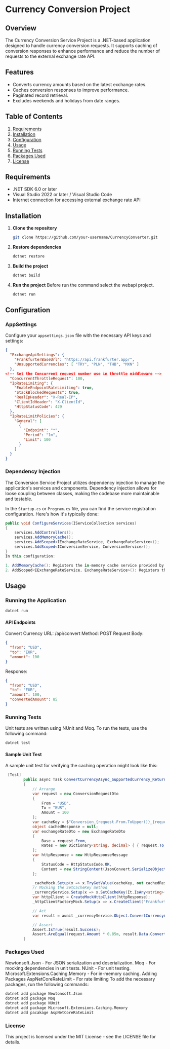 # Currency Conversion Project

## Overview

The Currency Conversion Service Project is a .NET-based application designed to handle currency conversion requests. It supports caching of conversion responses to enhance performance and reduce the number of requests to the external exchange rate API.

## Features

- Converts currency amounts based on the latest exchange rates.
- Caches conversion responses to improve performance.
- Paginated record retrieval.
- Excludes weekends and holidays from date ranges.

## Table of Contents

1. [Requirements](#requirements)
2. [Installation](#installation)
3. [Configuration](#configuration)
4. [Usage](#usage)
5. [Running Tests](#running-tests)
6. [Packages Used](#packages-used)
7. [License](#license)

## Requirements

- .NET SDK 6.0 or later
- Visual Studio 2022 or later / Visual Studio Code
- Internet connection for accessing external exchange rate API

## Installation

1. **Clone the repository**

    ```sh
    git clone https://github.com/your-username/CurrencyConverter.git
    ```

2. **Restore dependencies**

    ```sh
    dotnet restore
    ```

3. **Build the project**

    ```sh
    dotnet build
    ```
4. **Run the project**
    Before run the command select the webapi project.
    ```sh
    dotnet run
    ```

## Configuration

### AppSettings

Configure your `appsettings.json` file with the necessary API keys and settings:

```json
{
  "ExchangeApiSettings": {
    "FrankfurterBaseUrl": "https://api.frankfurter.app/",
    "UnsupportedCurrencies": [ "TRY", "PLN", "THB", "MXN" ]
  },
<!-- Set the Concurrent request number use in throttle middleware -->
  "ConcurrentThrottleRequest": 100, 
  "IpRateLimiting": {
    "EnableEndpointRateLimiting": true,
    "StackBlockedRequests": true,
    "RealIpHeader": "X-Real-IP",
    "ClientIdHeader": "X-ClientId",
    "HttpStatusCode": 429
  },
  "IpRateLimitPolicies": {
    "General": [
      {
        "Endpoint": "*",
        "Period": "1m",
        "Limit": 100
      }
    ]
  }
}
```

### Dependency Injection

The Conversion Service Project utilizes dependency injection to manage the application's services and components. Dependency injection allows for loose coupling between classes, making the codebase more maintainable and testable.

In the `Startup.cs` or `Program.cs` file, you can find the service registration configuration. Here's how it's typically done:

```csharp
public void ConfigureServices(IServiceCollection services)
{
    services.AddControllers();
    services.AddMemoryCache();
    services.AddScoped<IExchangeRateService, ExchangeRateService>();
    services.AddScoped<IConversionService, ConversionService>();
}
In this configuration:

1. AddMemoryCache(): Registers the in-memory cache service provided by ASP.NET Core. This cache is used to store and retrieve conversion responses.
2. AddScoped<IExchangeRateService, ExchangeRateService>(): Registers the ExchangeRateService implementation as a scoped service. This service is responsible for fetching exchange rates from the external             API.AddScoped<IConversionService, ConversionService>(): Registers the ConversionService implementation as a scoped service. This service handles currency conversion requests and caching of conversion             responses.
```

## Usage

### Running the Application
```sh
dotnet run
```
#### API Endpoints
Convert Currency
URL: /api/convert
Method: POST
Request Body:

```json
{
  "from": "USD",
  "to": "EUR",
  "amount": 100
}
```
Response:

```json
{
  "from": "USD",
  "to": "EUR",
  "amount": 100,
  "convertedAmount": 85
}
```

### Running Tests
Unit tests are written using NUnit and Moq. To run the tests, use the following command:

```sh
dotnet test
```
#### Sample Unit Test
A sample unit test for verifying the caching operation might look like this:

```csharp
 [Test]
        public async Task ConvertCurrencyAsync_SupportedCurrency_ReturnsConvertedAmount()
        {
            // Arrange
            var request = new ConversionRequestDto
            {
                From = "USD",
                To = "EUR",
                Amount = 100
            };
            var cacheKey = $"Conversion_{request.From.ToUpper()}_{request.To.ToUpper()}";
            object cachedResponse = null;
            var exchangeRateDto = new ExchangeRateDto
            {
                Base = request.From,
                Rates = new Dictionary<string, decimal> { { request.To, 0.85m } }
            };
            var httpResponse = new HttpResponseMessage
            {
                StatusCode = HttpStatusCode.OK,
                Content = new StringContent(JsonConvert.SerializeObject(exchangeRateDto))
            };

            _cacheMock.Setup(x => x.TryGetValue(cacheKey, out cachedResponse)).Returns(false);
            // Mocking the SetCacheKey method
            _currencyService.Setup(x => x.SetCacheKey(It.IsAny<string>(), It.IsAny<object>()));
            var httpClient = CreateMockHttpClient(httpResponse);
            _httpClientFactoryMock.Setup(x => x.CreateClient("Frankfurter")).Returns(httpClient);

            // Act
            var result = await _currencyService.Object.ConvertCurrencyAsync(request);

            // Assert
            Assert.IsTrue(result.Success);
            Assert.AreEqual(request.Amount * 0.85m, result.Data.ConvertedAmount);
        }
```
### Packages Used
Newtonsoft.Json - For JSON serialization and deserialization.
Moq - For mocking dependencies in unit tests.
NUnit - For unit testing.
Microsoft.Extensions.Caching.Memory - For in-memory caching.
Adding Packages
AspNetCoreRateLimit - For rate limiting
To add the necessary packages, run the following commands:

```sh
dotnet add package Newtonsoft.Json
dotnet add package Moq
dotnet add package NUnit
dotnet add package Microsoft.Extensions.Caching.Memory
dotnet add pacakage AspNetCoreRateLimit
```
### License
This project is licensed under the MIT License - see the LICENSE file for details.
